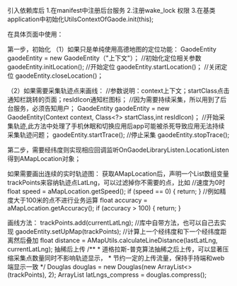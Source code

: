 引入依赖库后
1.在manifest中注册后台服务
<service android:name="com.example.gaodelibrary.GaodeLibraryService"
            android:enabled="true"
            android:exported="false"
            />
2.注册wake_lock 权限
3.在基类application中初始化UtilsContextOfGaode.init(this);

在具体页面中使用：

第一步，初始化
（1）如果只是单纯使用高德地图的定位功能：
GaodeEntity gaodeEntity = new GaodeEntity（"上下文"）；
//初始化定位相关参数
gaodeEntity.initLocation();
//开始定位
gaodeEntity.startLocation()；
//关闭定位
gaodeEntity.closeLocation()；

（2）如果需要采集轨迹点来画线：
//参数说明：context上下文；startClass点击通知栏跳转的页面；resIdIcon通知栏图标；
//因为需要持续采集，所以用到了后台服务，必须告知用户；
GaodeEntity gaodeEntity = new GaodeEntity(Context context, Class<?> startClass,int resIdIcon)；
//开始采集轨迹,此方法中处理了手机休眠和切换应用后app可能被杀死导致应用无法持续采集轨迹问题；
gaodeEntity.startTrace();
//停止采集
gaodeEntity.stopTrace();

第二步，需要经纬度则实现相应回调监听OnGaodeLibraryListen.LocationListen得到AMapLocation对象；

如果需要画出连续的实时轨迹图：
获取AMapLocation后，声明一个List<LatLng>数组变量trackPoints来容纳轨迹点LatLng，可以过滤掉你不需要的点，比如
//速度为0时
float speed = aMapLocation.getSpeed();
                if (speed == 0) {
                    return;
                }
//例如精度大于100米的点不进行业务运算
float accuracy = aMapLocation.getAccuracy();
                if (accuracy > 100) {
                    return;
                }

画线方法：
trackPoints.add(currentLatLng);
//库中自带方法，也可以自己去实现
gaodeEntity.setUpMap(trackPoints);
//计算上一个经纬度和下一个经纬度距离然后叠加
float distance = AMapUtils.calculateLineDistance(lastLatLng, currentLatLng);
抽稀后上传
     /**
     * 道格拉斯-普克算法抽稀之后上传，可以显著压缩采集点数量同时不影响轨迹显示，
     * 节约一定的上传流量，保持手持端和web端显示一致
     */
    Douglas douglas = new Douglas(new ArrayList<>(trackPoints), 2);
    ArrayList<LatLng> latLngs_compress = douglas.compress();

